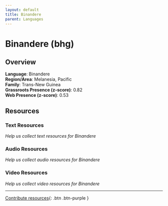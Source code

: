 ```yaml
---
layout: default
title: Binandere
parent: Languages
---
```


# Binandere (bhg)

## Overview

**Language**: Binandere  
**Region/Area**: Melanesia, Pacific  
**Family**: Trans-New Guinea  
**Grassroots Presence (z-score)**: 0.82  
**Web Presence (z-score)**: 0.53  

## Resources

### Text Resources
*Help us collect text resources for Binandere*

### Audio Resources
*Help us collect audio resources for Binandere*

### Video Resources
*Help us collect video resources for Binandere*

---

[Contribute resources](https://forms.office.com/e/1SfLJx3u1r){: .btn .btn-purple }
